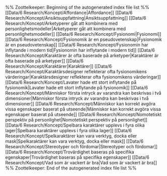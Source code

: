 %% Zoottelkeeper: Beginning of the autogenerated index file list  %%
 [[Data/6 Research/Koncept/Affordance|Affordance]]
 [[Data/6 Research/Koncept/Ansiktsuppfattning|Ansiktsuppfattning]]
 [[Data/6 Research/Koncept/Arketyperer gåt att kombinera med personlighetsmodeller|Arketyperer gåt att kombinera med personlighetsmodeller]]
 [[Data/6 Research/Koncept/Fysionomi|Fysionomi]]
 [[Data/6 Research/Koncept/Fysionomik är en pseudovetenskap|Fysionomik är en pseudovetenskap]]
 [[Data/6 Research/Koncept/Fysionomin har inflytande i modern tid|Fysionomin har inflytande i modern tid]]
 [[Data/6 Research/Koncept/Karaktärer är ofta baserade på arketyper|Karaktärer är ofta baserade på arketyper]]
 [[Data/6 Research/Koncept/Karaktärer|Karaktärer]]
 [[Data/6 Research/Koncept/Karaktärsdesigner reflekterar ofta fysionomikens värderingar|Karaktärsdesigner reflekterar ofta fysionomikens värderingar]]
 [[Data/6 Research/Koncept/Lavater hade ett stort inflytande på fysionomik|Lavater hade ett stort inflytande på fysionomik]]
 [[Data/6 Research/Koncept/Människor första intryck av varandra kan beskrivas i två dimensioner|Människor första intryck av varandra kan beskrivas i två dimensioner]]
 [[Data/6 Research/Koncept/Människor kan korrekt avgöra vissa egenskaper baserat på utseende|Människor kan korrekt avgöra vissa egenskaper baserat på utseende]]
 [[Data/6 Research/Koncept/Nomotetiskt perspektiv på personlighet|Nomotetiskt perspektiv på personlighet]]
 [[Data/6 Research/Koncept/Spelbara karaktärer upplevs i fyra olika lager|Spelbara karaktärer upplevs i fyra olika lager]]
 [[Data/6 Research/Koncept/Spelkaraktärer kan vara verktyg, docka eller mask|Spelkaraktärer kan vara verktyg, docka eller mask]]
 [[Data/6 Research/Koncept/Stereotyper och fördomar|Stereotyper och fördomar]]
 [[Data/6 Research/Koncept/Trovärdighet baseras på specifika egenskaper|Trovärdighet baseras på specifika egenskaper]]
 [[Data/6 Research/Koncept/Vad som är vackert är bra|Vad som är vackert är bra]]
%% Zoottelkeeper: End of the autogenerated index file list  %%
